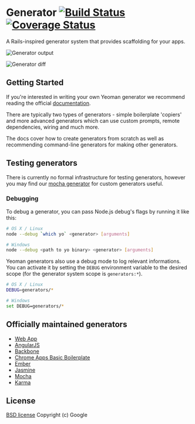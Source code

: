 # Generator [![Build Status](https://secure.travis-ci.org/yeoman/generator.png?branch=master)](http://travis-ci.org/yeoman/generator) [![Coverage Status](https://coveralls.io/repos/yeoman/generator/badge.png)](https://coveralls.io/r/yeoman/generator)

A Rails-inspired generator system that provides scaffolding for your apps.

![Generator output](https://img.skitch.com/20120923-jxbn2njgk5dp7ttk94i1tx9ek2.png)

![Generator diff](https://img.skitch.com/20120922-kpjs68bgkshtsru4cwnb64fn82.png)


## Getting Started

If you're interested in writing your own Yeoman generator we recommend reading the official [documentation](http://yeoman.io/generators.html).

There are typically two types of generators - simple boilerplate 'copiers' and more advanced generators which can use custom prompts, remote dependencies, wiring and much more.

The docs cover how to create generators from scratch as well as recommending command-line generators for making other generators.


## Testing generators

There is currently no formal infrastructure for testing generators, however you may find our [mocha generator](https://github.com/yeoman/generator-mocha) for custom generators useful.

### Debugging

To debug a generator, you can pass Node.js debug's flags by running it like this:

```bash
# OS X / Linux
node --debug `which yo` <generator> [arguments]

# Windows
node --debug <path to yo binary> <generator> [arguments]
```

Yeoman generators also use a debug mode to log relevant informations. You can activate it by setting the `DEBUG` environment variable to the desired scope (for the generator system scope is `generators:*`).

```bash
# OS X / Linux
DEBUG=generators/*

# Windows
set DEBUG=generators/*
```

## Officially maintained generators

* [Web App](https://github.com/yeoman/generator-webapp#readme)
* [AngularJS](https://github.com/yeoman/generator-angular#readme)
* [Backbone](https://github.com/yeoman/generator-backbone#readme)
* [Chrome Apps Basic Boilerplate](https://github.com/yeoman/generator-chromeapp#readme)
* [Ember](https://github.com/yeoman/generator-ember#readme)
* [Jasmine](https://github.com/yeoman/generator-jasmine#readme)
* [Mocha](https://github.com/yeoman/generator-mocha#readme)
* [Karma](https://github.com/yeoman/generator-karma#readme)


## License

[BSD license](http://opensource.org/licenses/bsd-license.php)
Copyright (c) Google
